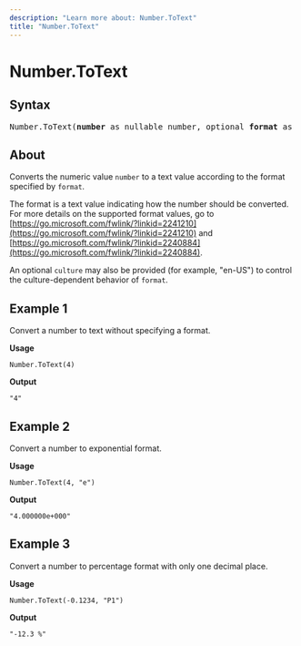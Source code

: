 ```yaml
---
description: "Learn more about: Number.ToText"
title: "Number.ToText"
---
```

# Number.ToText

## Syntax

<pre>
Number.ToText(<b>number</b> as nullable number, optional <b>format</b> as nullable text, optional <b>culture</b> as nullable text) as nullable text
</pre>
  
## About

Converts the numeric value `number` to a text value according to the format specified by `format`.

The format is a text value indicating how the number should be converted. For more details on the supported format values, go to [https://go.microsoft.com/fwlink/?linkid=2241210](https://go.microsoft.com/fwlink/?linkid=2241210) and [https://go.microsoft.com/fwlink/?linkid=2240884](https://go.microsoft.com/fwlink/?linkid=2240884).

An optional `culture` may also be provided (for example, "en-US") to control the culture-dependent behavior of `format`.

## Example 1

Convert a number to text without specifying a format.

**Usage**

```powerquery-m
Number.ToText(4)
```

**Output**

`"4"`

## Example 2

Convert a number to exponential format.

**Usage**

```powerquery-m
Number.ToText(4, "e")
```

**Output**

`"4.000000e+000"`

## Example 3

Convert a number to percentage format with only one decimal place.

**Usage**

```powerquery-m
Number.ToText(-0.1234, "P1")
```

**Output**

`"-12.3 %"`
